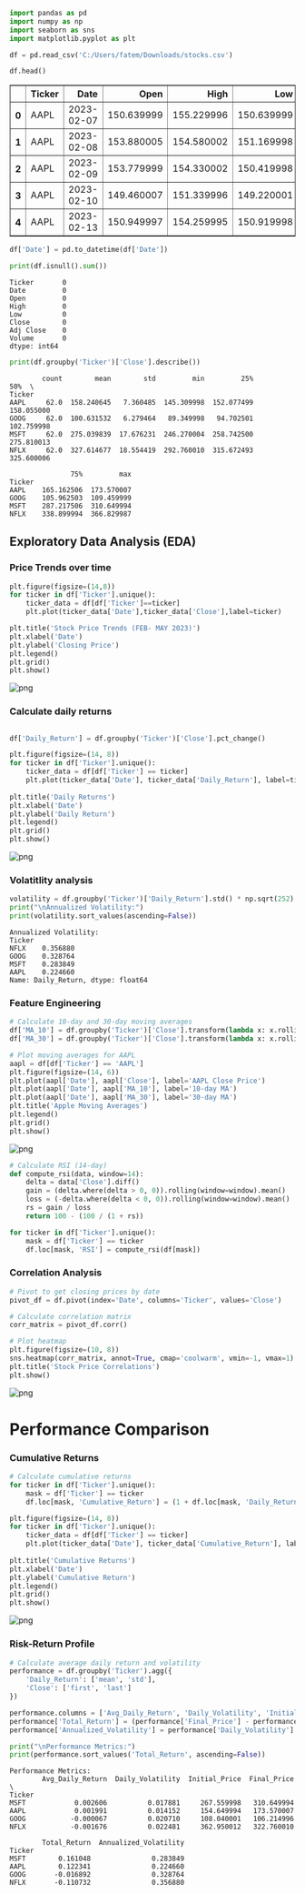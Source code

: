 ```python
import pandas as pd
import numpy as np
import seaborn as sns
import matplotlib.pyplot as plt
```


```python
df = pd.read_csv('C:/Users/fatem/Downloads/stocks.csv')
```


```python
df.head()
```




<div>
<style scoped>
    .dataframe tbody tr th:only-of-type {
        vertical-align: middle;
    }

    .dataframe tbody tr th {
        vertical-align: top;
    }

    .dataframe thead th {
        text-align: right;
    }
</style>
<table border="1" class="dataframe">
  <thead>
    <tr style="text-align: right;">
      <th></th>
      <th>Ticker</th>
      <th>Date</th>
      <th>Open</th>
      <th>High</th>
      <th>Low</th>
      <th>Close</th>
      <th>Adj Close</th>
      <th>Volume</th>
    </tr>
  </thead>
  <tbody>
    <tr>
      <th>0</th>
      <td>AAPL</td>
      <td>2023-02-07</td>
      <td>150.639999</td>
      <td>155.229996</td>
      <td>150.639999</td>
      <td>154.649994</td>
      <td>154.414230</td>
      <td>83322600</td>
    </tr>
    <tr>
      <th>1</th>
      <td>AAPL</td>
      <td>2023-02-08</td>
      <td>153.880005</td>
      <td>154.580002</td>
      <td>151.169998</td>
      <td>151.919998</td>
      <td>151.688400</td>
      <td>64120100</td>
    </tr>
    <tr>
      <th>2</th>
      <td>AAPL</td>
      <td>2023-02-09</td>
      <td>153.779999</td>
      <td>154.330002</td>
      <td>150.419998</td>
      <td>150.869995</td>
      <td>150.639999</td>
      <td>56007100</td>
    </tr>
    <tr>
      <th>3</th>
      <td>AAPL</td>
      <td>2023-02-10</td>
      <td>149.460007</td>
      <td>151.339996</td>
      <td>149.220001</td>
      <td>151.009995</td>
      <td>151.009995</td>
      <td>57450700</td>
    </tr>
    <tr>
      <th>4</th>
      <td>AAPL</td>
      <td>2023-02-13</td>
      <td>150.949997</td>
      <td>154.259995</td>
      <td>150.919998</td>
      <td>153.850006</td>
      <td>153.850006</td>
      <td>62199000</td>
    </tr>
  </tbody>
</table>
</div>




```python
df['Date'] = pd.to_datetime(df['Date'])
```


```python
print(df.isnull().sum())
```

    Ticker       0
    Date         0
    Open         0
    High         0
    Low          0
    Close        0
    Adj Close    0
    Volume       0
    dtype: int64
    


```python
print(df.groupby('Ticker')['Close'].describe())
```

            count        mean        std         min         25%         50%  \
    Ticker                                                                     
    AAPL     62.0  158.240645   7.360485  145.309998  152.077499  158.055000   
    GOOG     62.0  100.631532   6.279464   89.349998   94.702501  102.759998   
    MSFT     62.0  275.039839  17.676231  246.270004  258.742500  275.810013   
    NFLX     62.0  327.614677  18.554419  292.760010  315.672493  325.600006   
    
                   75%         max  
    Ticker                          
    AAPL    165.162506  173.570007  
    GOOG    105.962503  109.459999  
    MSFT    287.217506  310.649994  
    NFLX    338.899994  366.829987  
    

## Exploratory Data Analysis (EDA)

### Price Trends over time


```python
plt.figure(figsize=(14,8))
for ticker in df['Ticker'].unique():
    ticker_data = df[df['Ticker']==ticker]
    plt.plot(ticker_data['Date'],ticker_data['Close'],label=ticker)

plt.title('Stock Price Trends (FEB- MAY 2023)')
plt.xlabel('Date')
plt.ylabel('Closing Price')
plt.legend()
plt.grid()
plt.show()
```


    
![png](output_8_0.png)
    


### Calculate daily returns


```python

df['Daily_Return'] = df.groupby('Ticker')['Close'].pct_change()

plt.figure(figsize=(14, 8))
for ticker in df['Ticker'].unique():
    ticker_data = df[df['Ticker'] == ticker]
    plt.plot(ticker_data['Date'], ticker_data['Daily_Return'], label=ticker)
    
plt.title('Daily Returns')
plt.xlabel('Date')
plt.ylabel('Daily Return')
plt.legend()
plt.grid()
plt.show()
```


    
![png](output_10_0.png)
    


### Volatitlity analysis


```python
volatility = df.groupby('Ticker')['Daily_Return'].std() * np.sqrt(252)  # Annualized volatility
print("\nAnnualized Volatility:")
print(volatility.sort_values(ascending=False))
```

    
    Annualized Volatility:
    Ticker
    NFLX    0.356880
    GOOG    0.328764
    MSFT    0.283849
    AAPL    0.224660
    Name: Daily_Return, dtype: float64
    

### Feature Engineering


```python
# Calculate 10-day and 30-day moving averages
df['MA_10'] = df.groupby('Ticker')['Close'].transform(lambda x: x.rolling(window=10).mean())
df['MA_30'] = df.groupby('Ticker')['Close'].transform(lambda x: x.rolling(window=30).mean())

# Plot moving averages for AAPL
aapl = df[df['Ticker'] == 'AAPL']
plt.figure(figsize=(14, 6))
plt.plot(aapl['Date'], aapl['Close'], label='AAPL Close Price')
plt.plot(aapl['Date'], aapl['MA_10'], label='10-day MA')
plt.plot(aapl['Date'], aapl['MA_30'], label='30-day MA')
plt.title('Apple Moving Averages')
plt.legend()
plt.grid()
plt.show()
```


    
![png](output_14_0.png)
    



```python
# Calculate RSI (14-day)
def compute_rsi(data, window=14):
    delta = data['Close'].diff()
    gain = (delta.where(delta > 0, 0)).rolling(window=window).mean()
    loss = (-delta.where(delta < 0, 0)).rolling(window=window).mean()
    rs = gain / loss
    return 100 - (100 / (1 + rs))

for ticker in df['Ticker'].unique():
    mask = df['Ticker'] == ticker
    df.loc[mask, 'RSI'] = compute_rsi(df[mask])
```

### Correlation Analysis


```python
# Pivot to get closing prices by date
pivot_df = df.pivot(index='Date', columns='Ticker', values='Close')

# Calculate correlation matrix
corr_matrix = pivot_df.corr()

# Plot heatmap
plt.figure(figsize=(10, 8))
sns.heatmap(corr_matrix, annot=True, cmap='coolwarm', vmin=-1, vmax=1)
plt.title('Stock Price Correlations')
plt.show()
```


    
![png](output_17_0.png)
    


# Performance Comparison

### Cumulative Returns


```python
# Calculate cumulative returns
for ticker in df['Ticker'].unique():
    mask = df['Ticker'] == ticker
    df.loc[mask, 'Cumulative_Return'] = (1 + df.loc[mask, 'Daily_Return']).cumprod()

plt.figure(figsize=(14, 8))
for ticker in df['Ticker'].unique():
    ticker_data = df[df['Ticker'] == ticker]
    plt.plot(ticker_data['Date'], ticker_data['Cumulative_Return'], label=ticker)
    
plt.title('Cumulative Returns')
plt.xlabel('Date')
plt.ylabel('Cumulative Return')
plt.legend()
plt.grid()
plt.show()
```


    
![png](output_20_0.png)
    


### Risk-Return Profile


```python
# Calculate average daily return and volatility
performance = df.groupby('Ticker').agg({
    'Daily_Return': ['mean', 'std'],
    'Close': ['first', 'last']
})

performance.columns = ['Avg_Daily_Return', 'Daily_Volatility', 'Initial_Price', 'Final_Price']
performance['Total_Return'] = (performance['Final_Price'] - performance['Initial_Price']) / performance['Initial_Price']
performance['Annualized_Volatility'] = performance['Daily_Volatility'] * np.sqrt(252)

print("\nPerformance Metrics:")
print(performance.sort_values('Total_Return', ascending=False))
```

    
    Performance Metrics:
            Avg_Daily_Return  Daily_Volatility  Initial_Price  Final_Price  \
    Ticker                                                                   
    MSFT            0.002606          0.017881     267.559998   310.649994   
    AAPL            0.001991          0.014152     154.649994   173.570007   
    GOOG           -0.000067          0.020710     108.040001   106.214996   
    NFLX           -0.001676          0.022481     362.950012   322.760010   
    
            Total_Return  Annualized_Volatility  
    Ticker                                       
    MSFT        0.161048               0.283849  
    AAPL        0.122341               0.224660  
    GOOG       -0.016892               0.328764  
    NFLX       -0.110732               0.356880  
    


```python

```
